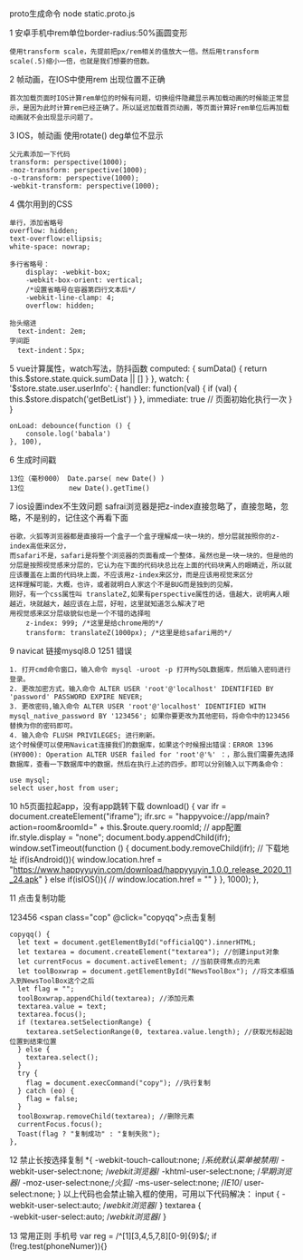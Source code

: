 <!-- 个人笔记 -->   proto生成命令 node static.proto.js
1 安卓手机中rem单位border-radius:50%画圆变形

    使用transform scale，先提前把px/rem相关的值放大一倍。然后用transform scale(.5)缩小一倍，也就是我们想要的倍数。

2 帧动画，在IOS中使用rem 出现位置不正确

    首次加载页面时IOS计算rem单位的时候有问题，切换组件隐藏显示再加载动画的时候能正常显示，是因为此时计算rem已经正确了。所以延迟加载首页动画，等页面计算好rem单位后再加载动画就不会出现显示问题了。

3 IOS，帧动画 使用rotate() deg单位不显示

    父元素添加一下代码
    transform: perspective(1000);
    -moz-transform: perspective(1000);
    -o-transform: perspective(1000);
    -webkit-transform: perspective(1000);

4 偶尔用到的CSS

    单行，添加省略号
    overflow: hidden;
    text-overflow:ellipsis;
    white-space: nowrap;

    多行省略号：
        display: -webkit-box;
        -webkit-box-orient: vertical;
        /*设置省略号在容器第四行文本后*/
        -webkit-line-clamp: 4; 
        overflow: hidden;
    
    抬头缩进
      text-indent: 2em;
    字间距
      text-indent：5px;
    
5 vue计算属性，watch写法，防抖函数
    computed: {
        sumData() {
            return this.$store.state.quick.sumData || []
        }
    },
    watch: {
        '$store.state.user.userInfo': {
            handler: function(val) {
                if (val) {
                    this.$store.dispatch('getBetList')
                }
             },
             immediate: true // 页面初始化执行一次
        }
    }

    onLoad: debounce(function () {
        console.log('babala')
    }, 100),

6 生成时间戳

    13位（毫秒000） Date.parse( new Date() )
    13位           new Date().getTime()

7 ios设置index不生效问题
    safrai浏览器是把z-index直接忽略了，直接忽略，忽略，不是别的，记住这个再看下面

    谷歌，火狐等浏览器都是直接将一个盒子一个盒子理解成一块一块的，想分层就按照你的z-index高低来区分，
    而safari不是，safari是将整个浏览器的页面看成一个整体，虽然也是一块一块的，但是他的分层是按照视觉感来分层的，它认为在下面的代码块总比在上面的代码块离人的眼睛近，所以就应该覆盖在上面的代码块上面，不应该用z-index来区分，而是应该用视觉来区分
    这样理解可能，大概，也许，或者就明白人家这个不是BUG而是独到的见解，
    刚好，有一个css属性叫 translateZ,如果有perspective属性的话，值越大，说明离人眼越近，块就越大，越应该在上层，好啦，这里就知道怎么解决了吧
    用视觉感来区分层级貌似也是一个不错的选择啦
        z-index: 999; /*这里是给chrome用的*/
        transform: translateZ(1000px); /*这里是给safari用的*/


9 navicat 链接mysql8.0   1251  错误

    1. 打开cmd命令窗口，输入命令 mysql -uroot -p 打开MySQL数据库，然后输入密码进行登录。
    2. 更改加密方式，输入命令 ALTER USER 'root'@'localhost' IDENTIFIED BY 'password' PASSWORD EXPIRE NEVER;
    3. 更改密码,输入命令 ALTER USER 'root'@'localhost' IDENTIFIED WITH mysql_native_password BY '123456'; 如果你要更改为其他密码，将命令中的123456替换为你的密码即可。
    4. 输入命令 FLUSH PRIVILEGES; 进行刷新。
    这个时候便可以使用Navicat连接我们的数据库，如果这个时候报出错误：ERROR 1396 (HY000): Operation ALTER USER failed for 'root'@'%' ：，那么我们需要先选择数据库，查看一下数据库中的数据，然后在执行上述的四步。即可以分别输入以下两条命令：

    use mysql;
    select user,host from user;

10  h5页面拉起app，没有app跳转下载
    download() {
      var ifr = document.createElement("iframe");
      ifr.src = "happyvoice://app/main?action=room&roomId=" + this.$route.query.roomId; // app配置
      ifr.style.display = "none";
      document.body.appendChild(ifr);
      window.setTimeout(function () {
        document.body.removeChild(ifr);
        // 下载地址
        if(isAndroid()){
          window.location.href = "https://www.happyyuyin.com/download/happyyuyin_1.0.0_release_2020_11_24.apk"
        } else if(isIOS()){
          // window.location.href = ""
        }
      }, 1000);
    },

11  点击复制功能
    <div>
      <span id="officialQQ">123456</span>
      <span class="cop" @click="copyqq">点击复制</span>
    </div>
    <div id="NewsToolBox"></div>

    copyqq() {
      let text = document.getElementById("officialQQ").innerHTML;
      let textarea = document.createElement("textarea"); //创建input对象
      let currentFocus = document.activeElement; //当前获得焦点的元素
      let toolBoxwrap = document.getElementById("NewsToolBox"); //将文本框插入到NewsToolBox这个之后
      let flag = "";
      toolBoxwrap.appendChild(textarea); //添加元素
      textarea.value = text;
      textarea.focus();
      if (textarea.setSelectionRange) {
        textarea.setSelectionRange(0, textarea.value.length); //获取光标起始位置到结束位置
      } else {
        textarea.select();
      }
      try {
        flag = document.execCommand("copy"); //执行复制
      } catch (eo) {
        flag = false;
      }
      toolBoxwrap.removeChild(textarea); //删除元素
      currentFocus.focus();
      Toast(flag ? "复制成功" : "复制失败");
    }, 

12  禁止长按选择复制
    *{
        -webkit-touch-callout:none; /*系统默认菜单被禁用*/
        -webkit-user-select:none; /*webkit浏览器*/
        -khtml-user-select:none; /*早期浏览器*/
        -moz-user-select:none;/*火狐*/
        -ms-user-select:none; /*IE10*/
        user-select:none;
    }
    以上代码也会禁止输入框的使用，可用以下代码解决：
    input {
        -webkit-user-select:auto; /*webkit浏览器*/
    }
    textarea {                                
        -webkit-user-select:auto; /*webkit浏览器*/
    }

13  常用正则
    手机号 var reg = /^[1][3,4,5,7,8][0-9]{9}$/;   if (!reg.test(phoneNumer)){}